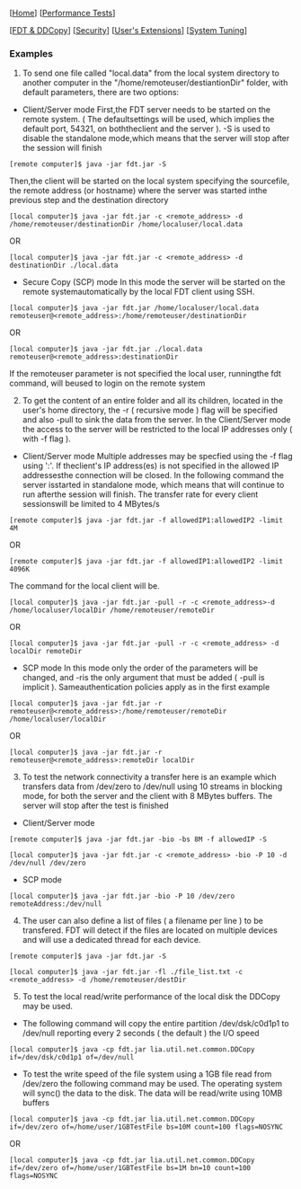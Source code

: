 [[Home](index.md)]  [[Performance Tests](perf-disk-to-disk.md)]

[[FDT & DDCopy](doc-fdt-ddcopy.md)]   [[Security](doc-security.md)]    [[User's Extensions](doc-user-extensions.md)]    [[System Tuning](doc-system-tuning.md)]

### Examples

1. To send one file called "local.data" from the local system
directory to another computer
in the "/home/remoteuser/destiantionDir" folder, with default
parameters, there are two options:
- Client/Server mode
First,the FDT server needs to be started on the remote system. ( The defaultsettings will be used, which implies the default port, 54321, on boththeclient and the server ). -S is used to disable the standalone mode,which means that the server will stop after the session will finish

```
[remote computer]$ java -jar fdt.jar -S
```

Then,the client will be started on the local system specifying the sourcefile, the remote address (or hostname) where the server was started inthe previous step and the destination directory
        
```
[local computer]$ java -jar fdt.jar -c <remote_address> -d /home/remoteuser/destinationDir /home/localuser/local.data
```

OR

```
[local computer]$ java -jar fdt.jar -c <remote_address> -d destinationDir ./local.data
```

- Secure Copy (SCP) mode
In this mode the server will be started on the remote systemautomatically by the local FDT client using SSH.

```
[local computer]$ java -jar fdt.jar /home/localuser/local.data remoteuser@<remote_address>:/home/remoteuser/destinationDir
```

OR

```
[local computer]$ java -jar fdt.jar ./local.data remoteuser@<remote_address>:destinationDir
```

If the remoteuser parameter is not specified the local user, runningthe fdt command, will beused to login on the remote system

2. To get the content of an entire folder and all its children,
located in the user's home directory, the -r ( recursive
mode ) flag will be specified and also -pull to sink the data from the
server. In the Client/Server mode the access to the server will be
restricted to the local IP addresses only ( with -f flag ).<br>
- Client/Server mode
Multiple addresses may be specfied using the -f flag using ':'. If theclient's IP address(es) is not specified in the allowed IP addressesthe connection will be closed. In the following command the server isstarted in standalone mode, which means that will continue to run afterthe session will finish. The transfer rate for every client sessionswill be limited to 4 MBytes/s

```
[remote computer]$ java -jar fdt.jar -f allowedIP1:allowedIP2 -limit 4M
```

OR

```
[remote computer]$ java -jar fdt.jar -f allowedIP1:allowedIP2 -limit 4096K
```

The command for the local client will be.

```
[local computer]$ java -jar fdt.jar -pull -r -c <remote_address>-d /home/localuser/localDir /home/remoteuser/remoteDir
```

OR

```
[local computer]$ java -jar fdt.jar -pull -r -c <remote_address> -d localDir remoteDir
```

- SCP mode
In this mode only the order of the parameters will be changed, and -ris the only argument that must be added ( -pull is implicit ). Sameauthentication policies apply as in the first example

```
[local computer]$ java -jar fdt.jar -r  remoteuser@<remote_address>:/home/remoteuser/remoteDir /home/localuser/localDir
```

OR

```
[local computer]$ java -jar fdt.jar -r remoteuser@<remote_address>:remoteDir localDir
```

3. To test the network connectivity a transfer here is an example
which transfers data from /dev/zero to /dev/null using 10 streams in
blocking mode, for both the server and the client with 8 MBytes
buffers. The server will stop after the test is finished
- Client/Server mode

```
[remote computer]$ java -jar fdt.jar -bio -bs 8M -f allowedIP -S
```

```
[local computer]$ java -jar fdt.jar -c <remote_address> -bio -P 10 -d /dev/null /dev/zero
```

- SCP mode

```
[local computer]$ java -jar fdt.jar -bio -P 10 /dev/zero remoteAddress:/dev/null
```

4. The user can also define a list of files ( a filename per line )
to be transfered. FDT will detect if the files are located on multiple
devices and will use a dedicated thread for each device.

```
[remote computer]$ java -jar fdt.jar -S
```

```
[local computer]$ java -jar fdt.jar -fl ./file_list.txt -c <remote_address> -d /home/remoteuser/destDir
```

5. To test the local read/write performance of the local disk the
DDCopy may be used.
- The following command will copy the entire partition
/dev/dsk/c0d1p1 to /dev/null reporting every 2 seconds ( the default )
the I/O speed

```
[local computer]$ java -cp fdt.jar lia.util.net.common.DDCopy if=/dev/dsk/c0d1p1 of=/dev/null
```

- To test the write speed of the file system using a 1GB file
read from /dev/zero the following command may be used. The operating
system will sync() the data to the disk. The data will be read/write
using 10MB buffers

```
[local computer]$ java -cp fdt.jar lia.util.net.common.DDCopy  if=/dev/zero of=/home/user/1GBTestFile bs=10M count=100 flags=NOSYNC
```

OR

```
[local computer]$ java -cp fdt.jar lia.util.net.common.DDCopy  if=/dev/zero of=/home/user/1GBTestFile bs=1M bn=10 count=100 flags=NOSYNC
```
